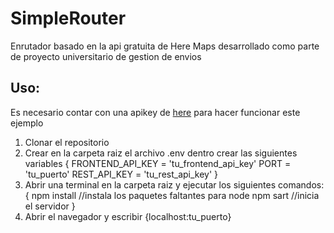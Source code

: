 # SimpleRouter
Enrutador basado en la api gratuita de Here Maps desarrollado como parte de proyecto universitario de gestion de envios

## Uso:
Es necesario contar con una apikey de [here](https://developer.here.com/) para hacer funcionar este ejemplo

1. Clonar el repositorio
2. Crear en la carpeta raiz el archivo .env dentro crear las siguientes variables
{
  FRONTEND_API_KEY = 'tu_frontend_api_key'
  PORT = 'tu_puerto'
  REST_API_KEY = 'tu_rest_api_key'
}
3. Abrir una terminal en la carpeta raiz y ejecutar los siguientes comandos:
{
  npm install //instala los paquetes faltantes para node
  npm sart //inicia el servidor
}
4. Abrir el navegador y escribir {localhost:tu_puerto}

